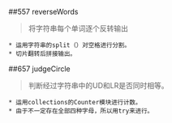 ##557 reverseWords
> 将字符串每个单词逐个反转输出

	* 运用字符串的split（）对空格进行分割。
	* 切片翻转后拼接输出。

##657 judgeCircle
> 判断经过字符串中的UD和LR是否同时相等。

	* 运用collections的Counter模块进行计数。
	* 由于不一定存在全部四种字母，所以用try来进行。

